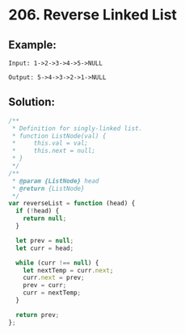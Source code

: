 # 206. Reverse Linked List

## Example:

    Input: 1->2->3->4->5->NULL

    Output: 5->4->3->2->1->NULL

## Solution:

```javascript
/**
 * Definition for singly-linked list.
 * function ListNode(val) {
 *     this.val = val;
 *     this.next = null;
 * }
 */
/**
 * @param {ListNode} head
 * @return {ListNode}
 */
var reverseList = function (head) {
  if (!head) {
    return null;
  }

  let prev = null;
  let curr = head;

  while (curr !== null) {
    let nextTemp = curr.next;
    curr.next = prev;
    prev = curr;
    curr = nextTemp;
  }

  return prev;
};
```
